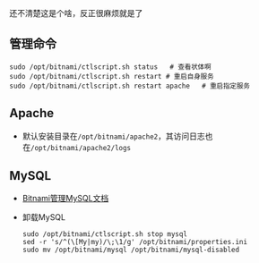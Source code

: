 还不清楚这是个啥，反正很麻烦就是了

## 管理命令

```shell
sudo /opt/bitnami/ctlscript.sh status	# 查看状体啊
sudo /opt/bitnami/ctlscript.sh restart # 重启自身服务
sudo /opt/bitnami/ctlscript.sh restart apache	# 重启指定服务
```

## Apache

- 默认安装目录在`/opt/bitnami/apache2`，其访问日志也在`/opt/bitnami/apache2/logs`

## MySQL

- [Bitnami管理MySQL文档](https://docs.bitnami.com/aws/infrastructure/mysql/)

- 卸载MySQL

  ```shell
  sudo /opt/bitnami/ctlscript.sh stop mysql
  sed -r 's/^(\[My|my)/\;\1/g' /opt/bitnami/properties.ini
  sudo mv /opt/bitnami/mysql /opt/bitnami/mysql-disabled
  ```

  
